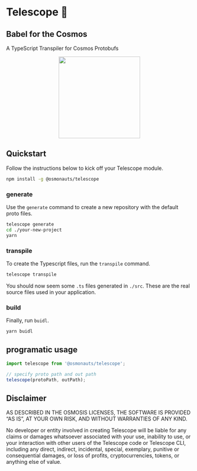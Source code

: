 # Telescope 🔭
## Babel for the Cosmos

A TypeScript Transpiler for Cosmos Protobufs

<p align="center">
  <img width="220" src="https://user-images.githubusercontent.com/545047/168734581-3c945a1d-0efa-468c-b5de-447c894de519.png">
</p>


## Quickstart

Follow the instructions below to kick off your Telescope module.

```sh
npm install -g @osmonauts/telescope
```

### generate

Use the `generate` command to create a new repository with the default proto files. 

```sh
telescope generate
cd ./your-new-project
yarn 
```
### transpile

To create the Typescript files, run the `transpile` command. 

```sh
telescope transpile
```

You should now seem some `.ts` files generated in `./src`. These are the real source files used in your application.

### build

Finally, run `buidl`.

```sh
yarn buidl
```

## programatic usage

```js
import telescope from '@osmonauts/telescope';

// specify proto path and out path
telescope(protoPath, outPath);
```
## Disclaimer

AS DESCRIBED IN THE OSMOSIS LICENSES, THE SOFTWARE IS PROVIDED “AS IS”, AT YOUR OWN RISK, AND WITHOUT WARRANTIES OF ANY KIND.

No developer or entity involved in creating Telescope will be liable for any claims or damages whatsoever associated with your use, inability to use, or your interaction with other users of the Telescope code or Telescope CLI, including any direct, indirect, incidental, special, exemplary, punitive or consequential damages, or loss of profits, cryptocurrencies, tokens, or anything else of value.
